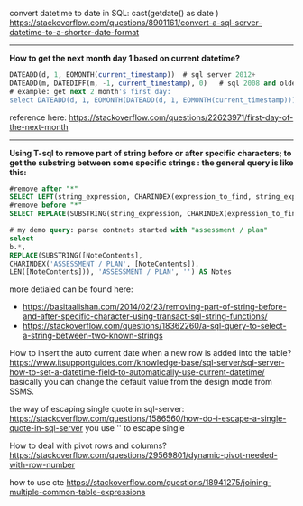 convert datetime to date in SQL: cast(getdate() as date )  https://stackoverflow.com/questions/8901161/convert-a-sql-server-datetime-to-a-shorter-date-format 

---
**How to get the next month day 1 based on current datetime?**
``` sql 
DATEADD(d, 1, EOMONTH(current_timestamp))  # sql server 2012+ 
DATEADD(m, DATEDIFF(m, -1, current_timestamp), 0)   # sql 2008 and older 
# example: get next 2 month's first day: 
select DATEADD(d, 1, EOMONTH(DATEADD(d, 1, EOMONTH(current_timestamp)))) 
```
reference here: https://stackoverflow.com/questions/22623971/first-day-of-the-next-month  

---
**Using T-sql to remove part of string before or after specific characters; to get the substring between some specific strings : 
the general query is like this:** 
``` sql 
#remove after "*"
SELECT LEFT(string_expression, CHARINDEX(expression_to_find, string_expression) - 1)
#remove before "*"
SELECT REPLACE(SUBSTRING(string_expression, CHARINDEX(expression_to_find, string_expression), LEN(string_expression)), string_pattern, string_replacement)

# my demo query: parse contnets started with "assessment / plan"
select 
b.*, 
REPLACE(SUBSTRING([NoteContents], 
CHARINDEX('ASSESSMENT / PLAN', [NoteContents]),
LEN([NoteContents])), 'ASSESSMENT / PLAN', '') AS Notes
```
more detialed can be found here:
* https://basitaalishan.com/2014/02/23/removing-part-of-string-before-and-after-specific-character-using-transact-sql-string-functions/ 
* https://stackoverflow.com/questions/18362260/a-sql-query-to-select-a-string-between-two-known-strings 

How to insert the auto current date when a new row is added into the table? 
https://www.itsupportguides.com/knowledge-base/sql-server/sql-server-how-to-set-a-datetime-field-to-automatically-use-current-datetime/ 
basically you can change the default value from the design mode from SSMS. 

the way of escaping single quote in sql-server: 
https://stackoverflow.com/questions/1586560/how-do-i-escape-a-single-quote-in-sql-server 
you use '' to escape single '

How to deal with pivot rows and columns? 
https://stackoverflow.com/questions/29569801/dynamic-pivot-needed-with-row-number 

how to use cte 
https://stackoverflow.com/questions/18941275/joining-multiple-common-table-expressions 

